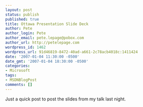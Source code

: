 ```yaml
---
layout: post
status: publish
published: true
title: Ottawa Presentation Slide Deck
author: Pete
author_login: Pete
author_email: pete.lepage@pobox.com
author_url: http://petelepage.com
wordpress_id: 1462
wordpress_url: 91d46819-8472-40ad-a661-2c78acb4018c:1411424
date: '2007-01-04 11:30:00 -0500'
date_gmt: '2007-01-04 18:30:00 -0500'
categories:
- Microsoft
tags:
- MSDNBlogPost
comments: []
---
```

<p>Just a quick post to post the slides from my talk last night.</p>
